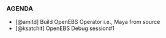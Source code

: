 ### AGENDA

- [@amitd] Build OpenEBS Operator i.e., Maya from source
- [@ksatchit] OpenEBS Debug session#1
